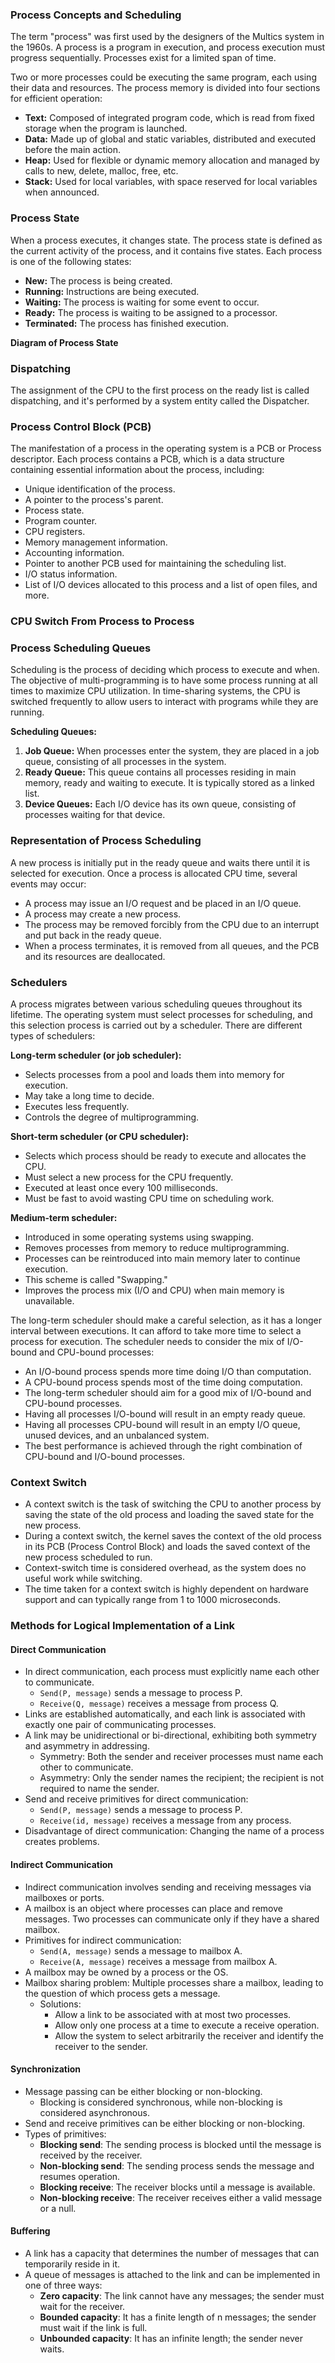 ### Process Concepts and Scheduling

The term "process" was first used by the designers of the Multics system in the 1960s. A process is a program in execution, and process execution must progress sequentially. Processes exist for a limited span of time.

Two or more processes could be executing the same program, each using their data and resources. The process memory is divided into four sections for efficient operation:

- **Text:** Composed of integrated program code, which is read from fixed storage when the program is launched.
- **Data:** Made up of global and static variables, distributed and executed before the main action.
- **Heap:** Used for flexible or dynamic memory allocation and managed by calls to new, delete, malloc, free, etc.
- **Stack:** Used for local variables, with space reserved for local variables when announced.

### Process State

When a process executes, it changes state. The process state is defined as the current activity of the process, and it contains five states. Each process is one of the following states:

- **New:** The process is being created.
- **Running:** Instructions are being executed.
- **Waiting:** The process is waiting for some event to occur.
- **Ready:** The process is waiting to be assigned to a processor.
- **Terminated:** The process has finished execution.

**Diagram of Process State**

### Dispatching

The assignment of the CPU to the first process on the ready list is called dispatching, and it's performed by a system entity called the Dispatcher.

### Process Control Block (PCB)

The manifestation of a process in the operating system is a PCB or Process descriptor. Each process contains a PCB, which is a data structure containing essential information about the process, including:

- Unique identification of the process.
- A pointer to the process's parent.
- Process state.
- Program counter.
- CPU registers.
- Memory management information.
- Accounting information.
- Pointer to another PCB used for maintaining the scheduling list.
- I/O status information.
- List of I/O devices allocated to this process and a list of open files, and more.

### CPU Switch From Process to Process

### Process Scheduling Queues

Scheduling is the process of deciding which process to execute and when. The objective of multi-programming is to have some process running at all times to maximize CPU utilization. In time-sharing systems, the CPU is switched frequently to allow users to interact with programs while they are running.

**Scheduling Queues:**

1. **Job Queue:** When processes enter the system, they are placed in a job queue, consisting of all processes in the system.
2. **Ready Queue:** This queue contains all processes residing in main memory, ready and waiting to execute. It is typically stored as a linked list.
3. **Device Queues:** Each I/O device has its own queue, consisting of processes waiting for that device.

### Representation of Process Scheduling

A new process is initially put in the ready queue and waits there until it is selected for execution. Once a process is allocated CPU time, several events may occur:

- A process may issue an I/O request and be placed in an I/O queue.
- A process may create a new process.
- The process may be removed forcibly from the CPU due to an interrupt and put back in the ready queue.
- When a process terminates, it is removed from all queues, and the PCB and its resources are deallocated.

### Schedulers

A process migrates between various scheduling queues throughout its lifetime. The operating system must select processes for scheduling, and this selection process is carried out by a scheduler. There are different types of schedulers:

**Long-term scheduler (or job scheduler):**
- Selects processes from a pool and loads them into memory for execution.
- May take a long time to decide.
- Executes less frequently.
- Controls the degree of multiprogramming.

**Short-term scheduler (or CPU scheduler):**
- Selects which process should be ready to execute and allocates the CPU.
- Must select a new process for the CPU frequently.
- Executed at least once every 100 milliseconds.
- Must be fast to avoid wasting CPU time on scheduling work.

**Medium-term scheduler:**
- Introduced in some operating systems using swapping.
- Removes processes from memory to reduce multiprogramming.
- Processes can be reintroduced into main memory later to continue execution.
- This scheme is called "Swapping."
- Improves the process mix (I/O and CPU) when main memory is unavailable.

The long-term scheduler should make a careful selection, as it has a longer interval between executions. It can afford to take more time to select a process for execution. The scheduler needs to consider the mix of I/O-bound and CPU-bound processes:

- An I/O-bound process spends more time doing I/O than computation.
- A CPU-bound process spends most of the time doing computation.
- The long-term scheduler should aim for a good mix of I/O-bound and CPU-bound processes.
- Having all processes I/O-bound will result in an empty ready queue.
- Having all processes CPU-bound will result in an empty I/O queue, unused devices, and an unbalanced system.
- The best performance is achieved through the right combination of CPU-bound and I/O-bound processes.

### Context Switch

- A context switch is the task of switching the CPU to another process by saving the state of the old process and loading the saved state for the new process.
- During a context switch, the kernel saves the context of the old process in its PCB (Process Control Block) and loads the saved context of the new process scheduled to run.
- Context-switch time is considered overhead, as the system does no useful work while switching.
- The time taken for a context switch is highly dependent on hardware support and can typically range from 1 to 1000 microseconds.

### Methods for Logical Implementation of a Link

#### Direct Communication

- In direct communication, each process must explicitly name each other to communicate.
  - `Send(P, message)` sends a message to process P.
  - `Receive(Q, message)` receives a message from process Q.
- Links are established automatically, and each link is associated with exactly one pair of communicating processes.
- A link may be unidirectional or bi-directional, exhibiting both symmetry and asymmetry in addressing.
  - Symmetry: Both the sender and receiver processes must name each other to communicate.
  - Asymmetry: Only the sender names the recipient; the recipient is not required to name the sender.
- Send and receive primitives for direct communication:
  - `Send(P, message)` sends a message to process P.
  - `Receive(id, message)` receives a message from any process.
- Disadvantage of direct communication: Changing the name of a process creates problems.

#### Indirect Communication

- Indirect communication involves sending and receiving messages via mailboxes or ports.
- A mailbox is an object where processes can place and remove messages. Two processes can communicate only if they have a shared mailbox.
- Primitives for indirect communication:
  - `Send(A, message)` sends a message to mailbox A.
  - `Receive(A, message)` receives a message from mailbox A.
- A mailbox may be owned by a process or the OS.
- Mailbox sharing problem: Multiple processes share a mailbox, leading to the question of which process gets a message.
  - Solutions:
    - Allow a link to be associated with at most two processes.
    - Allow only one process at a time to execute a receive operation.
    - Allow the system to select arbitrarily the receiver and identify the receiver to the sender.

#### Synchronization

- Message passing can be either blocking or non-blocking.
  - Blocking is considered synchronous, while non-blocking is considered asynchronous.
- Send and receive primitives can be either blocking or non-blocking.
- Types of primitives:
  - **Blocking send**: The sending process is blocked until the message is received by the receiver.
  - **Non-blocking send**: The sending process sends the message and resumes operation.
  - **Blocking receive**: The receiver blocks until a message is available.
  - **Non-blocking receive**: The receiver receives either a valid message or a null.

#### Buffering

- A link has a capacity that determines the number of messages that can temporarily reside in it.
- A queue of messages is attached to the link and can be implemented in one of three ways:
  - **Zero capacity**: The link cannot have any messages; the sender must wait for the receiver.
  - **Bounded capacity**: It has a finite length of n messages; the sender must wait if the link is full.
  - **Unbounded capacity**: It has an infinite length; the sender never waits.

